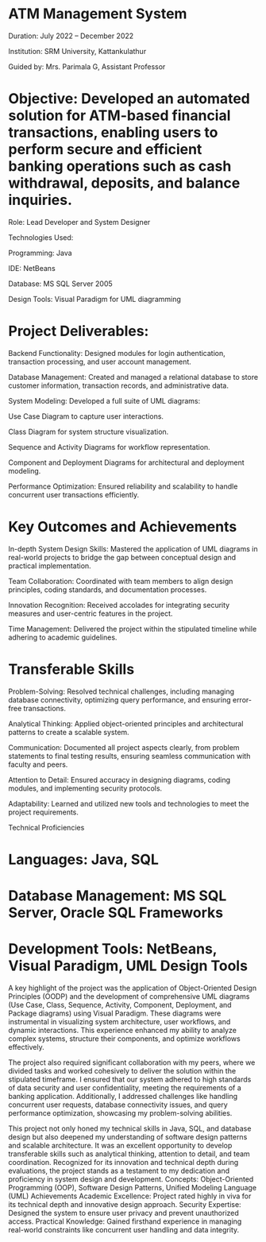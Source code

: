 # ATM Management System

Duration: July 2022 – December 2022

Institution: SRM University, Kattankulathur

Guided by: Mrs. Parimala G, Assistant Professor

# Objective: Developed an automated solution for ATM-based financial transactions, enabling users to perform secure and efficient banking operations such as cash withdrawal, deposits, and balance inquiries.

Role: Lead Developer and System Designer

Technologies Used:

Programming: Java

IDE: NetBeans

Database: MS SQL Server 2005

Design Tools: Visual Paradigm for UML diagramming

# Project Deliverables:

Backend Functionality: Designed modules for login authentication, transaction processing, and user account management.

Database Management: Created and managed a relational database to store customer information, transaction records, and administrative data.

System Modeling: Developed a full suite of UML diagrams:

Use Case Diagram to capture user interactions.

Class Diagram for system structure visualization.

Sequence and Activity Diagrams for workflow representation.

Component and Deployment Diagrams for architectural and deployment modeling.

Performance Optimization: Ensured reliability and scalability to handle concurrent user transactions efficiently.

# Key Outcomes and Achievements

In-depth System Design Skills: Mastered the application of UML diagrams in real-world projects to bridge the gap between conceptual design and practical implementation.

Team Collaboration: Coordinated with team members to align design principles, coding standards, and documentation processes.

Innovation Recognition: Received accolades for integrating security measures and user-centric features in the project.

Time Management: Delivered the project within the stipulated timeline while adhering to academic guidelines.

# Transferable Skills

Problem-Solving: Resolved technical challenges, including managing database connectivity, optimizing query performance, and ensuring error-free transactions.

Analytical Thinking: Applied object-oriented principles and architectural patterns to create a scalable system.

Communication: Documented all project aspects clearly, from problem statements to final testing results, ensuring seamless communication with faculty and peers.

Attention to Detail: Ensured accuracy in designing diagrams, coding modules, and implementing security protocols.

Adaptability: Learned and utilized new tools and technologies to meet the project requirements.

Technical Proficiencies

# Languages: Java, SQL

# Database Management: MS SQL Server, Oracle SQL Frameworks

# Development Tools: NetBeans, Visual Paradigm, UML Design Tools

A key highlight of the project was the application of Object-Oriented Design Principles (OODP) and the development of comprehensive UML diagrams (Use Case, Class, Sequence, Activity, Component, Deployment, and Package diagrams) using Visual Paradigm. These diagrams were instrumental in visualizing system architecture, user workflows, and dynamic interactions. This experience enhanced my ability to analyze complex systems, structure their components, and optimize workflows effectively.

The project also required significant collaboration with my peers, where we divided tasks and worked cohesively to deliver the solution within the stipulated timeframe. I ensured that our system adhered to high standards of data security and user confidentiality, meeting the requirements of a banking application. Additionally, I addressed challenges like handling concurrent user requests, database connectivity issues, and query performance optimization, showcasing my problem-solving abilities.

This project not only honed my technical skills in Java, SQL, and database design but also deepened my understanding of software design patterns and scalable architecture. It was an excellent opportunity to develop transferable skills such as analytical thinking, attention to detail, and team coordination. Recognized for its innovation and technical depth during evaluations, the project stands as a testament to my dedication and proficiency in system design and development.
Concepts: Object-Oriented Programming (OOP), Software Design Patterns, Unified Modeling Language (UML)
Achievements
Academic Excellence: Project rated highly in viva for its technical depth and innovative design approach.
Security Expertise: Designed the system to ensure user privacy and prevent unauthorized access.
Practical Knowledge: Gained firsthand experience in managing real-world constraints like concurrent user handling and data integrity.
